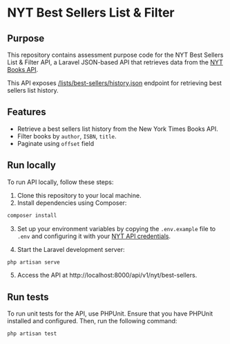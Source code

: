 # NYT Best Sellers List & Filter

## Purpose

This repository contains assessment purpose code for the NYT Best Sellers List & Filter API, a Laravel JSON-based API that retrieves data from the [NYT Books API](https://developer.nytimes.com/docs/books-product/1/overview).

This API exposes [/lists/best-sellers/history.json](https://developer.nytimes.com/docs/books-product/1/routes/lists/best-sellers/history.json/get) endpoint for retrieving best sellers list history.

## Features
* Retrieve a best sellers list history from the New York Times Books API.
* Filter books by `author`, `ISBN`, `title`.
* Paginate using `offset` field

## Run locally
To run API locally, follow these steps:

1. Clone this repository to your local machine.
2. Install dependencies using Composer:
```bash
composer install
```
3. Set up your environment variables by copying the `.env.example` file to `.env` and configuring it with your [NYT API credentials](https://developer.nytimes.com/my-apps).

4. Start the Laravel development server:
```bash
php artisan serve
```
5. Access the API at http://localhost:8000/api/v1/nyt/best-sellers.

## Run tests

To run unit tests for the API, use PHPUnit. Ensure that you have PHPUnit installed and configured.
Then, run the following command:
```bash
php artisan test
```
